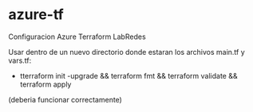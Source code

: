 # azure-tf
Configuracion Azure Terraform LabRedes


Usar dentro de un nuevo directorio donde estaran los archivos main.tf y vars.tf:

- tterraform init -upgrade && terraform fmt && terraform validate && terraform apply

(deberia funcionar correctamente)
